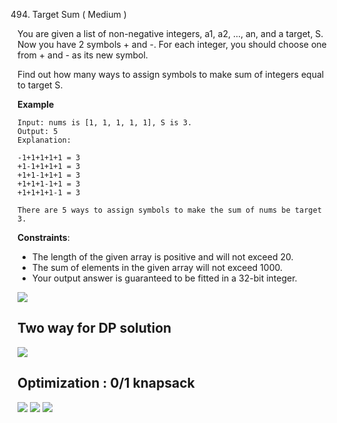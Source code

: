 494. Target Sum ( Medium )

You are given a list of non-negative integers, a1, a2, ..., an, and a target, S.
Now you have 2 symbols + and -. For each integer, you should choose one from +
and - as its new symbol.

Find out how many ways to assign symbols to make sum of integers equal to target S.

**Example**
```
Input: nums is [1, 1, 1, 1, 1], S is 3.     
Output: 5   
Explanation:    

-1+1+1+1+1 = 3  
+1-1+1+1+1 = 3  
+1+1-1+1+1 = 3  
+1+1+1-1+1 = 3  
+1+1+1+1-1 = 3  

There are 5 ways to assign symbols to make the sum of nums be target 3. 
```

**Constraints**:

- The length of the given array is positive and will not exceed 20.
- The sum of elements in the given array will not exceed 1000.
- Your output answer is guaranteed to be fitted in a 32-bit integer.

![](https://github.com/waiyulam/Interview-Prep-Guide/blob/master/Practices/dp/targetSum/Dynamic%20Programming%20Practices%20.jpeg)

## Two way for DP solution 
![](https://github.com/waiyulam/Interview-Prep-Guide/blob/master/Practices/dp/targetSum/twoways.png)

## Optimization : 0/1 knapsack 
![](https://github.com/waiyulam/Interview-Prep-Guide/blob/master/Practices/dp/targetSum/optimization1.png)
![](https://github.com/waiyulam/Interview-Prep-Guide/blob/master/Practices/dp/targetSum/optimization2.png)
![](https://github.com/waiyulam/Interview-Prep-Guide/blob/master/Practices/dp/targetSum/optimization3.png)
